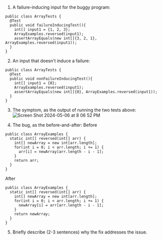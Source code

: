 1. A failure-inducing input for the buggy program:

```
public class ArrayTests {
  @Test
  public void failureInducingTest(){
    int[] input1 = {1, 2, 3};
    ArrayExamples.reversed(input1);
    assertArrayEquals(new int[]{3, 2, 1}, ArrayExamples.reversed(input1));
  }
}
```

2. An input that doesn't induce a failure:
```
public class ArrayTests {
  @Test
  public void nonFailureInducingTest(){
    int[] input1 = {0};
    ArrayExamples.reversed(input1);
    assertArrayEquals(new int[]{0}, ArrayExamples.reversed(input1));
  }
}
```

3. The symptom, as the output of running the two tests above:
![Screen Shot 2024-05-06 at 8 06 52 PM](https://github.com/dregiske/cse15l-lab-reports/assets/146780188/9691da68-e614-40f6-82bd-054c23929c58)

4. The bug, as the before-and-after:
Before
```
public class ArrayExamples {
  static int[] reversed(int[] arr) {
    int[] newArray = new int[arr.length];
    for(int i = 0; i < arr.length; i += 1) {
      arr[i] = newArray[arr.length - i - 1];
    }
    return arr;
  }
}
```
After
```
public class ArrayExamples {
  static int[] reversed(int[] arr) {
    int[] newArray = new int[arr.length];
    for(int i = 0; i < arr.length; i += 1) {
      newArray[i] = arr[arr.length - i - 1];
    }
    return newArray;
  }
}
```
5. Briefly describe (2-3 sentences) why the fix addresses the issue.
